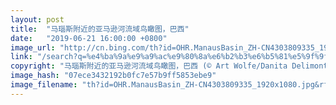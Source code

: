 ```yaml
---
layout: post
title:  "马瑙斯附近的亚马逊河流域鸟瞰图，巴西"
date:   "2019-06-21 16:00:00 +0800"
image_url: "http://cn.bing.com/th?id=OHR.ManausBasin_ZH-CN4303809335_1920x1080.jpg&rf=LaDigue_1920x1080.jpg&pid=hp"
link: "/search?q=%e4%ba%9a%e9%a9%ac%e9%80%8a%e6%b2%b3%e6%b5%81%e5%9f%9f&form=hpcapt&mkt=zh-cn"
copyright: "马瑙斯附近的亚马逊河流域鸟瞰图，巴西 (© Art Wolfe/Danita Delimont)"
image_hash: "07ece3432192b0fc7e57b9ff5853ebe9"
image_filename: "th?id=OHR.ManausBasin_ZH-CN4303809335_1920x1080.jpg&rf=LaDigue_1920x1080.jpg&pid=hp"
---
```

